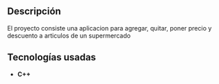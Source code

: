 
## Descripción
El proyecto consiste una aplicacion para agregar, quitar, poner precio y descuento a articulos de un supermercado
## Tecnologías usadas
- **C++**
  
